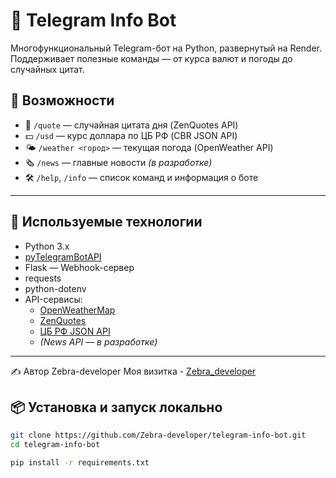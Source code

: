 # 🤖 Telegram Info Bot

Многофункциональный Telegram-бот на Python, развернутый на Render. Поддерживает полезные команды — от курса валют и погоды до случайных цитат.

## 📌 Возможности

- 💬 `/quote` — случайная цитата дня (ZenQuotes API)
- 💵 `/usd` — курс доллара по ЦБ РФ (CBR JSON API)
- 🌤 `/weather <город>` — текущая погода (OpenWeather API)
- 🗞 `/news` — главные новости *(в разработке)*
- 🛠 `/help`, `/info` — список команд и информация о боте

---

## 🚀 Используемые технологии

- Python 3.x
- [pyTelegramBotAPI](https://github.com/eternnoir/pyTelegramBotAPI)
- Flask — Webhook-сервер
- requests
- python-dotenv
- API-сервисы:
  - [OpenWeatherMap](https://openweathermap.org/api)
  - [ZenQuotes](https://zenquotes.io/)
  - [ЦБ РФ JSON API](https://www.cbr-xml-daily.ru/)
  - *(News API — в разработке)*

---

✍️ Автор
Zebra-developer
Моя визитка - [Zebra_developer](https://my-business-card-4qs2.onrender.com)

## 📦 Установка и запуск локально

```bash
git clone https://github.com/Zebra-developer/telegram-info-bot.git
cd telegram-info-bot

pip install -r requirements.txt
